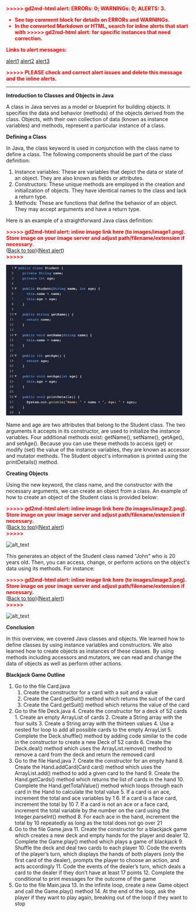 <!-- Output copied to clipboard! -->

<!-----

You have some errors, warnings, or alerts. If you are using reckless mode, turn it off to see inline alerts.
* ERRORs: 0
* WARNINGs: 0
* ALERTS: 3

Conversion time: 1.056 seconds.


Using this Markdown file:

1. Paste this output into your source file.
2. See the notes and action items below regarding this conversion run.
3. Check the rendered output (headings, lists, code blocks, tables) for proper
   formatting and use a linkchecker before you publish this page.

Conversion notes:

* Docs to Markdown version 1.0β34
* Sun Dec 18 2022 20:03:59 GMT-0800 (PST)
* Source doc: AP CS Doc
* This document has images: check for >>>>>  gd2md-html alert:  inline image link in generated source and store images to your server. NOTE: Images in exported zip file from Google Docs may not appear in  the same order as they do in your doc. Please check the images!

----->


<p style="color: red; font-weight: bold">>>>>>  gd2md-html alert:  ERRORs: 0; WARNINGs: 0; ALERTS: 3.</p>
<ul style="color: red; font-weight: bold"><li>See top comment block for details on ERRORs and WARNINGs. <li>In the converted Markdown or HTML, search for inline alerts that start with >>>>>  gd2md-html alert:  for specific instances that need correction.</ul>

<p style="color: red; font-weight: bold">Links to alert messages:</p><a href="#gdcalert1">alert1</a>
<a href="#gdcalert2">alert2</a>
<a href="#gdcalert3">alert3</a>

<p style="color: red; font-weight: bold">>>>>> PLEASE check and correct alert issues and delete this message and the inline alerts.<hr></p>


**Introduction to Classes and Objects in Java**

A class in Java serves as a model or blueprint for building objects. It specifies the data and behavior (methods) of the objects derived from the class. Objects, with their own collection of data (known as instance variables) and methods, represent a particular instance of a class.

**Defining a Class**

In Java, the class keyword is used in conjunction with the class name to define a class. The following components should be part of the class definition:



1. Instance variables: These are variables that depict the data or state of an object. They are also known as fields or attributes.
2. Constructors: These unique methods are employed in the creation and initialization of objects. They have identical names to the class and lack a return type.
3. Methods: These are functions that define the behavior of an object. They may accept arguments and have a return type. 

Here is an example of a straightforward Java class definition:



<p id="gdcalert1" ><span style="color: red; font-weight: bold">>>>>>  gd2md-html alert: inline image link here (to images/image1.png). Store image on your image server and adjust path/filename/extension if necessary. </span><br>(<a href="#">Back to top</a>)(<a href="#gdcalert2">Next alert</a>)<br><span style="color: red; font-weight: bold">>>>>> </span></p>


![alt_text](images/image1.png "image_tooltip")


Name and age are two attributes that belong to the Student class. The two arguments it accepts in its constructor, are used to initialize the instance variables. Four additional methods exist: getName(), setName(), getAge(), and setAge(). Because you can use these methods to access (get) or modify (set) the value of the instance variables, they are known as accessor and mutator methods. The Student object's information is printed using the printDetails() method.

**Creating Objects**

Using the new keyword, the class name, and the constructor with the necessary arguments, we can create an object from a class. An example of how to create an object of the Student class is provided below:



<p id="gdcalert2" ><span style="color: red; font-weight: bold">>>>>>  gd2md-html alert: inline image link here (to images/image2.png). Store image on your image server and adjust path/filename/extension if necessary. </span><br>(<a href="#">Back to top</a>)(<a href="#gdcalert3">Next alert</a>)<br><span style="color: red; font-weight: bold">>>>>> </span></p>


![alt_text](images/image2.png "image_tooltip")


This generates an object of the Student class named "John" who is 20 years old. Then, you can access, change, or perform actions on the object's data using its methods. For instance:



<p id="gdcalert3" ><span style="color: red; font-weight: bold">>>>>>  gd2md-html alert: inline image link here (to images/image3.png). Store image on your image server and adjust path/filename/extension if necessary. </span><br>(<a href="#">Back to top</a>)(<a href="#gdcalert4">Next alert</a>)<br><span style="color: red; font-weight: bold">>>>>> </span></p>


![alt_text](images/image3.png "image_tooltip")


**Conclusion**

In this overview, we covered Java classes and objects. We learned how to define classes by using instance variables and constructors. We also learned how to create objects as instances of these classes. By using methods including accessors and mutators, we can read and change the data of objects as well as perform other actions.	



**Blackjack Game Outline**



1. Go to the file Card.java
    1. Create the constructor for a card with a suit and a value
    2. Create the Card.getSuit() method which returns the suit of the card
    3. Create the Card.getSuit() method which returns the value of the card
2. Go to the file Deck.java
    4. Create the constructor for a deck of 52 cards
        1. Create an empty ArrayList of cards
        2. Create a String array with the four suits
        3. Create a String array with the thirteen values
        4. Use a nested for loop to add all possible cards to the empty ArrayList
    5. Complete the Deck.shuffle() method by adding code similar to the code in the constructor to create a new Deck of 52 cards
    6. Create the Deck.deal() method which uses the ArrayList.remove() method to remove a card from the deck and return the removed card
3. Go to the file Hand.java
    7. Create the constructor for an empty hand
    8. Create the Hand.addCard(Card card) method which uses the ArrayList.add() method to add a given card to the hand
    9. Create the Hand.getCards() method which returns the list of cards in the hand
    10. Complete the Hand.getTotalValue() method which loops through each card in the Hand to calculate the total value
        5. If a card is an ace, increment the total and ace variables by 1
        6. If a card is a face card, increment the total by 10
        7. If a card is not an ace or a face card, increment the total variable by the number on the card using the Integer.parseInt() method
        8. For each ace in the hand, increment the total by 10 repeatedly as long as the total does not go over 21
4. Go to the file Game.java
    11. Create the constructor for a blackjack game which creates a new deck and empty hands for the player and dealer
    12. Complete the Game.play() method which plays a game of blackjack
        9. Shuffle the deck and deal two cards to each player
        10. Code the events of the player’s turn, which displays the hands of both players (only the first card of the dealer), prompts the player to choose an action, and acts accordingly
        11. Code the events of the dealer’s turn, which deals a card to the dealer if they don’t have at least 17 points
        12. Complete the conditional to print messages for the outcome of the game
5. Go to the file Main.java
    13. In the infinite loop, create a new Game object and call the Game.play() method
    14. At the end of the loop, ask the player if they want to play again, breaking out of the loop if they want to stop
